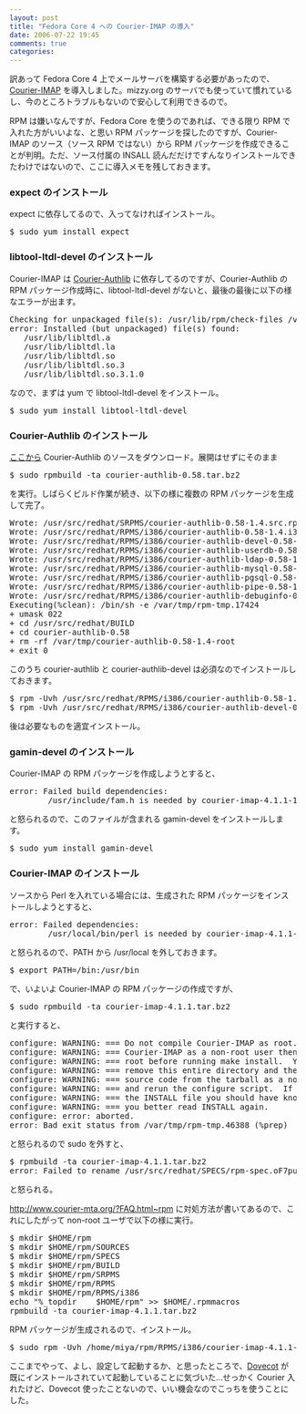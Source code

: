 ```yaml
---
layout: post
title: "Fedora Core 4 への Courier-IMAP の導入"
date: 2006-07-22 19:45
comments: true
categories: 
---
```

<p>
訳あって Fedora Core 4 上でメールサーバを構築する必要があったので、<a class="ext-link" href="http://www.courier-mta.org/imap/"><span class="icon"></span>Courier-IMAP</a> を導入しました。mizzy.org のサーバでも使っていて慣れているし、今のところトラブルもないので安心して利用できるので。
</p>
<p>
RPM は嫌いなんですが、Fedora Core を使うのであれば、できる限り RPM で入れた方がいいよな、と思い RPM パッケージを探したのですが、Courier-IMAP のソース（ソース RPM ではない）から RPM パッケージを作成できることが判明。ただ、ソース付属の INSALL 読んだだけですんなりインストールできたわけではないので、ここに導入メモを残しておきます。
</p>
<h3 id="expectのインストール">expect のインストール</h3>
<p>
expect に依存してるので、入ってなければインストール。
</p>
<pre class="wiki">
$ sudo yum install expect
</pre>
<h3 id="libtool-ltdl-develのインストール">libtool-ltdl-devel のインストール</h3>
<p>
Courier-IMAP は <a class="ext-link" href="http://www.courier-mta.org/authlib/"><span class="icon"></span>Courier-Authlib</a> に依存してるのですが、Courier-Authlib の RPM パッケージ作成時に、libtool-ltdl-devel がないと、最後の最後に以下の様なエラーが出ます。
</p>
<pre class="wiki">
Checking for unpackaged file(s): /usr/lib/rpm/check-files /var/tmp/courier-authlib-0.58-1.4-root
error: Installed (but unpackaged) file(s) found:
   /usr/lib/libltdl.a
   /usr/lib/libltdl.la
   /usr/lib/libltdl.so
   /usr/lib/libltdl.so.3
   /usr/lib/libltdl.so.3.1.0
</pre>
<p>
なので、まずは yum で libtool-ltdl-devel をインストール。
</p>
<pre class="wiki">
$ sudo yum install libtool-ltdl-devel
</pre>
<h3 id="Courier-Authlibのインストール">Courier-Authlib のインストール</h3>
<p>
<a class="ext-link" href="http://www.courier-mta.org/?download.php~authlib"><span class="icon"></span>ここから</a> Courier-Authlib のソースをダウンロード。展開はせずにそのまま
</p>
<pre class="wiki">
$ sudo rpmbuild -ta courier-authlib-0.58.tar.bz2
</pre>
<p>
を実行。しばらくビルド作業が続き、以下の様に複数の RPM パッケージを生成して完了。
</p>
<pre class="wiki">
Wrote: /usr/src/redhat/SRPMS/courier-authlib-0.58-1.4.src.rpm
Wrote: /usr/src/redhat/RPMS/i386/courier-authlib-0.58-1.4.i386.rpm
Wrote: /usr/src/redhat/RPMS/i386/courier-authlib-devel-0.58-1.4.i386.rpm
Wrote: /usr/src/redhat/RPMS/i386/courier-authlib-userdb-0.58-1.4.i386.rpm
Wrote: /usr/src/redhat/RPMS/i386/courier-authlib-ldap-0.58-1.4.i386.rpm
Wrote: /usr/src/redhat/RPMS/i386/courier-authlib-mysql-0.58-1.4.i386.rpm
Wrote: /usr/src/redhat/RPMS/i386/courier-authlib-pgsql-0.58-1.4.i386.rpm
Wrote: /usr/src/redhat/RPMS/i386/courier-authlib-pipe-0.58-1.4.i386.rpm
Wrote: /usr/src/redhat/RPMS/i386/courier-authlib-debuginfo-0.58-1.4.i386.rpm
Executing(%clean): /bin/sh -e /var/tmp/rpm-tmp.17424
+ umask 022
+ cd /usr/src/redhat/BUILD
+ cd courier-authlib-0.58
+ rm -rf /var/tmp/courier-authlib-0.58-1.4-root
+ exit 0
</pre>
<p>
このうち courier-authlib と courier-authlib-devel は必須なのでインストールしておきます。
</p>
<pre class="wiki">
$ rpm -Uvh /usr/src/redhat/RPMS/i386/courier-authlib-0.58-1.4.i386.rpm
$ rpm -Uvh /usr/src/redhat/RPMS/i386/courier-authlib-devel-0.58-1.4.i386.rpm
</pre>
<p>
後は必要なものを適宜インストール。
</p>
<h3 id="gamin-develのインストール">gamin-devel のインストール</h3>
<p>
Courier-IMAP の RPM パッケージを作成しようとすると、
</p>
<pre class="wiki">
error: Failed build dependencies:
        /usr/include/fam.h is needed by courier-imap-4.1.1-1.4.i386
</pre>
<p>
と怒られるので、このファイルが含まれる gamin-devel をインストールします。
</p>
<pre class="wiki">
$ sudo yum install gamin-devel
</pre>
<h3 id="Courier-IMAPのインストール">Courier-IMAP のインストール</h3>
<p>
ソースから Perl を入れている場合には、生成された RPM パッケージをインストールしようとすると、
</p>
<pre class="wiki">
error: Failed dependencies:
        /usr/local/bin/perl is needed by courier-imap-4.1.1-1.4.i386
</pre>
<p>
と怒られるので、PATH から /usr/local を外しておきます。
</p>
<pre class="wiki">
$ export PATH=/bin:/usr/bin
</pre>
<p>
で、いよいよ Courier-IMAP の  RPM パッケージの作成ですが、
</p>
<pre class="wiki">
$ sudo rpmbuild -ta courier-imap-4.1.1.tar.bz2
</pre>
<p>
と実行すると、
</p>
<pre class="wiki">
configure: WARNING: === Do not compile Courier-IMAP as root.  Compile
configure: WARNING: === Courier-IMAP as a non-root user then su to
configure: WARNING: === root before running make install.  You must now
configure: WARNING: === remove this entire directory and then extract the
configure: WARNING: === source code from the tarball as a non-root user
configure: WARNING: === and rerun the configure script.  If you have read
configure: WARNING: === the INSTALL file you should have known this.  So
configure: WARNING: === you better read INSTALL again.
configure: error: aborted.
error: Bad exit status from /var/tmp/rpm-tmp.46388 (%prep)
</pre>
<p>
と怒られるので sudo を外すと、
</p>
<pre class="wiki">
$ rpmbuild -ta courier-imap-4.1.1.tar.bz2
error: Failed to rename /usr/src/redhat/SPECS/rpm-spec.oF7pub to /usr/src/redhat/SPECS/rpm-spec.oF7pub: Permission denied: No such file or directory
</pre>
<p>
と怒られる。
</p>
<p>
<a class="ext-link" href="http://www.courier-mta.org/?FAQ.html~rpm"><span class="icon"></span>http://www.courier-mta.org/?FAQ.html~rpm</a> に対処方法が書いてあるので、これにしたがって non-root ユーザで以下の様に実行。
</p>
<pre class="wiki">
$ mkdir $HOME/rpm
$ mkdir $HOME/rpm/SOURCES
$ mkdir $HOME/rpm/SPECS
$ mkdir $HOME/rpm/BUILD
$ mkdir $HOME/rpm/SRPMS
$ mkdir $HOME/rpm/RPMS
$ mkdir $HOME/rpm/RPMS/i386
echo "%_topdir    $HOME/rpm" >> $HOME/.rpmmacros
rpmbuild -ta courier-imap-4.1.1.tar.bz2
</pre>
<p>
RPM パッケージが生成されるので、インストール。
</p>
<pre class="wiki">
$ sudo rpm -Uvh /home/miya/rpm/RPMS/i386/courier-imap-4.1.1-1.4.i386.rpm
</pre>
<p>
ここまでやって、よし、設定して起動するか、と思ったところで、<a class="ext-link" href="http://dovecot.org/"><span class="icon"></span>Dovecot</a> が既にインストールされていて起動していることに気づいた…せっかく Courier 入れたけど、Dovecot 使ったことないので、いい機会なのでこっちを使うことにした。
</p>